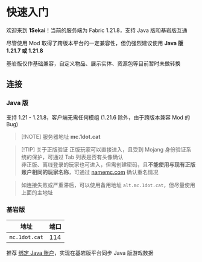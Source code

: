 # 快速入门

欢迎来到 **1Sekai**！当前的服务端为 Fabric 1.21.8，支持 Java 版和基岩版互通

尽管使用 Mod 取得了跨版本平台的一定兼容性，但仍强烈建议使用 **Java 版 1.21.7 或 1.21.8**

基岩版仅作基础兼容，自定义物品、展示实体、资源包等目前暂时未做转换

## 连接

### Java 版

支持 1.21 - 1.21.8，客户端无需任何模组 (1.21.6 除外，由于跨版本兼容 Mod 的 Bug)

> [!NOTE] 服务器地址
> **mc.1dot.cat**

> [!TIP] 关于正版验证
> 正版玩家可以直接进入，且受到 Mojang 身份验证系统的保护，可通过 Tab 列表是否有头像确认<br>
> 非正版、离线登录的玩家也可进入，但需创建密码，且**不能使用与现有正版账户相同的玩家名称**，可通过 [namemc.com](https://namemc.com) 确认重名情况

> 如连接失败或严重滞后，可以使用备用地址 `alt.mc.1dot.cat`，但尽量使用上面的主地址

### 基岩版

| 地址          | 端口 |
| ------------- | ---- |
| `mc.1dot.cat` | 114  |

推荐 [绑定 Java 账户](https://link.geysermc.org)，实现在基岩版平台同步 Java 版游戏数据
